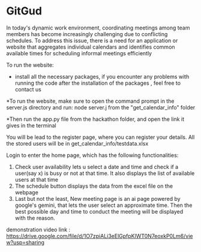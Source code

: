 # GitGud
In today's dynamic work environment, coordinating meetings among team members has become increasingly challenging due to conflicting schedules. To address this issue, there is a need for an application or website that aggregates individual calendars and identifies common available times for scheduling informal meetings efficiently

To run the website:
* install all the necessary packages, if you encounter any problems with running the code after the installation of the packages , feel free to contact us

*To run the website, make sure to open the command prompt in the server.js directory and run:
    node server.j from the "get_calendar_info" folder

*Then run the app.py file from the hackathon folder, and open the link it gives in the terminal

You will be lead to the register page, where you can register your details.
All the stored users will be in get_calendar_info/testdata.xlsx

Login to enter the home page, which has the following functionalities:
1. Check user availability lets u select a date and time and check if a user(say x) is busy or not at that time. It also displays the list of available users at that time
2. The schedule button displays the data from the excel file on the webpage
3. Last but not the least, New meeting page is an ai page powered by google's gemini, that lets the user select an approximate time. Then the best possible day and time to conduct the meeting will be displayed with the reason.


demonstration video link : https://drive.google.com/file/d/1O7zpiALi3eElGpfpKlWT0N7eoxkP0Lm6/view?usp=sharing
